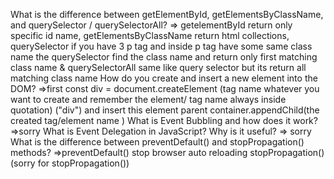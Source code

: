 What is the difference between getElementById, getElementsByClassName, and querySelector / querySelectorAll?
=> getelementById return only specific id name, getElementsByClassName return html collections, querySelector if you have 3 p tag and inside p tag have some same class name the querySelector find the class name and return only first matching class name & querySelectorAll same like query selector but its return all matching class name
How do you create and insert a new element into the DOM?
=>first const div =  document.createElement (tag name whatever you want to create and remember the element/ tag name always inside quotation) ("div") and insert this element parent container.appendChild(the created tag/element name )
What is Event Bubbling and how does it work?
=>sorry
What is Event Delegation in JavaScript? Why is it useful?
=> sorry
What is the difference between preventDefault() and stopPropagation() methods?
=>preventDefault()  stop browser auto reloading stopPropagation() (sorry for stopPropagation())
